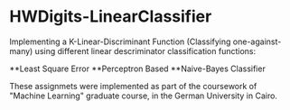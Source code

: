 # HWDigits-LinearClassifier
Implementing a K-Linear-Discriminant Function (Classifying one-against-many) using different linear descriminator classification functions:

**Least Square Error 
**Perceptron Based
**Naive-Bayes Classifier


These assignmets were implemented as part of the coursework of "Machine Learning" graduate course, in the German University in Cairo.
